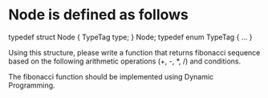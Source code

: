 # Node is defined as follows

typedef struct Node
{
TypeTag type;
} Node;
typedef enum TypeTag {
...
}

Using this structure, please write a function that returns fibonacci sequence based on the following arithmetic operations (+, -, *, /) and conditions.

The fibonacci function should be implemented using Dynamic Programming.

